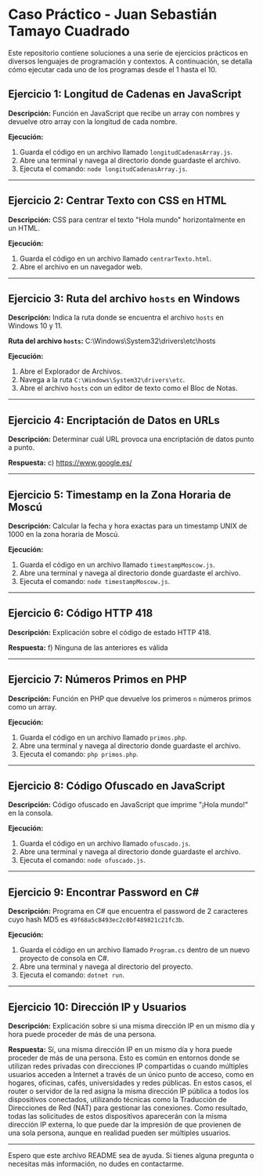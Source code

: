 # Caso Práctico - Juan Sebastián Tamayo Cuadrado

Este repositorio contiene soluciones a una serie de ejercicios prácticos en diversos lenguajes de programación y contextos. A continuación, se detalla cómo ejecutar cada uno de los programas desde el 1 hasta el 10.

## Ejercicio 1: Longitud de Cadenas en JavaScript

**Descripción:** 
Función en JavaScript que recibe un array con nombres y devuelve otro array con la longitud de cada nombre.

**Ejecución:**
1. Guarda el código en un archivo llamado `longitudCadenasArray.js`.
2. Abre una terminal y navega al directorio donde guardaste el archivo.
3. Ejecuta el comando: `node longitudCadenasArray.js`.

---

## Ejercicio 2: Centrar Texto con CSS en HTML

**Descripción:** 
CSS para centrar el texto "Hola mundo" horizontalmente en un HTML.

**Ejecución:**
1. Guarda el código en un archivo llamado `centrarTexto.html`.
2. Abre el archivo en un navegador web.

---

## Ejercicio 3: Ruta del archivo `hosts` en Windows

**Descripción:** 
Indica la ruta donde se encuentra el archivo `hosts` en Windows 10 y 11.

**Ruta del archivo `hosts`:**
C:\Windows\System32\drivers\etc\hosts


**Ejecución:**
1. Abre el Explorador de Archivos.
2. Navega a la ruta `C:\Windows\System32\drivers\etc`.
3. Abre el archivo `hosts` con un editor de texto como el Bloc de Notas.

---

## Ejercicio 4: Encriptación de Datos en URLs

**Descripción:** 
Determinar cuál URL provoca una encriptación de datos punto a punto.

**Respuesta:**
c) https://www.google.es/


---

## Ejercicio 5: Timestamp en la Zona Horaria de Moscú

**Descripción:** 
Calcular la fecha y hora exactas para un timestamp UNIX de 1000 en la zona horaria de Moscú.

**Ejecución:**
1. Guarda el código en un archivo llamado `timestampMoscow.js`.
2. Abre una terminal y navega al directorio donde guardaste el archivo.
3. Ejecuta el comando: `node timestampMoscow.js`.

---

## Ejercicio 6: Código HTTP 418

**Descripción:** 
Explicación sobre el código de estado HTTP 418.

**Respuesta:**
f) Ninguna de las anteriores es válida


---

## Ejercicio 7: Números Primos en PHP

**Descripción:** 
Función en PHP que devuelve los primeros `n` números primos como un array.

**Ejecución:**
1. Guarda el código en un archivo llamado `primos.php`.
2. Abre una terminal y navega al directorio donde guardaste el archivo.
3. Ejecuta el comando: `php primos.php`.

---

## Ejercicio 8: Código Ofuscado en JavaScript

**Descripción:** 
Código ofuscado en JavaScript que imprime "¡Hola mundo!" en la consola.

**Ejecución:**
1. Guarda el código en un archivo llamado `ofuscado.js`.
2. Abre una terminal y navega al directorio donde guardaste el archivo.
3. Ejecuta el comando: `node ofuscado.js`.

---

## Ejercicio 9: Encontrar Password en C#

**Descripción:** 
Programa en C# que encuentra el password de 2 caracteres cuyo hash MD5 es `49f68a5c8493ec2c0bf489821c21fc3b`.

**Ejecución:**
1. Guarda el código en un archivo llamado `Program.cs` dentro de un nuevo proyecto de consola en C#.
2. Abre una terminal y navega al directorio del proyecto.
3. Ejecuta el comando: `dotnet run`.

---

## Ejercicio 10: Dirección IP y Usuarios

**Descripción:** 
Explicación sobre si una misma dirección IP en un mismo día y hora puede proceder de más de una persona.

**Respuesta:**
Sí, una misma dirección IP en un mismo día y hora puede proceder de más de una persona. Esto es común en entornos donde se utilizan redes privadas con direcciones IP compartidas o cuando múltiples usuarios acceden a Internet a través de un único punto de acceso, como en hogares, oficinas, cafés, universidades y redes públicas. En estos casos, el router o servidor de la red asigna la misma dirección IP pública a todos los dispositivos conectados, utilizando técnicas como la Traducción de Direcciones de Red (NAT) para gestionar las conexiones. Como resultado, todas las solicitudes de estos dispositivos aparecerán con la misma dirección IP externa, lo que puede dar la impresión de que provienen de una sola persona, aunque en realidad pueden ser múltiples usuarios.


---

Espero que este archivo README sea de ayuda. Si tienes alguna pregunta o necesitas más información, no dudes en contactarme.
